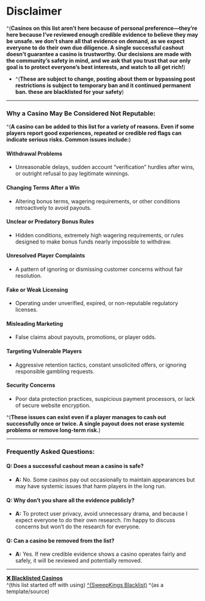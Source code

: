 # Disclaimer  
^(**Casinos on this list aren’t here because of personal preference—they’re here because I’ve reviewed enough credible evidence to believe they may be unsafe. we don’t share all that evidence on demand, as we expect everyone to do their own due diligence. A single successful cashout doesn’t guarantee a casino is trustworthy. Our decisions are made with the community’s safety in mind, and we ask that you trust that our only goal is to protect everyone’s best interests, and watch to all get rich!**)  
  
  
- ^(**These are subject to change, posting about them or bypassing post restrictions is subject to temporary ban and it continued permanent ban. these are blacklisted for your safety**)          
  
---      
      
### Why a Casino May Be Considered Not Reputable:  
^(**A casino can be added to this list for a variety of reasons. Even if some players report good experiences, repeated or credible red flags can indicate serious risks. Common issues include:**) 
  
#### Withdrawal Problems  
- Unreasonable delays, sudden account “verification” hurdles after wins, or outright refusal to pay legitimate winnings.  
  
#### Changing Terms After a Win  
- Altering bonus terms, wagering requirements, or other conditions retroactively to avoid payouts. 
   
#### Unclear or Predatory Bonus Rules  
- Hidden conditions, extremely high wagering requirements, or rules designed to make bonus funds nearly impossible to withdraw.  
  
#### Unresolved Player Complaints
- A pattern of ignoring or dismissing customer concerns without fair resolution.  
  
#### Fake or Weak Licensing  
- Operating under unverified, expired, or non-reputable regulatory licenses.  
  
#### Misleading Marketing  
- False claims about payouts, promotions, or player odds.  
  
#### Targeting Vulnerable Players  
- Aggressive retention tactics, constant unsolicited offers, or ignoring responsible gambling requests.  
  
#### Security Concerns  
- Poor data protection practices, suspicious payment processors, or lack of secure website encryption.  
  
^(**These issues can exist even if a player manages to cash out successfully once or twice. A single payout does not erase systemic problems or remove long-term risk.**)  
    
---      
      
### Frequently Asked Questions:  
#### Q: Does a successful cashout mean a casino is safe?    
- **A:** No. Some casinos pay out occasionally to maintain appearances but may have systemic issues that harm players in the long run.  

#### Q: Why don’t you share all the evidence publicly?        
- **A:** To protect user privacy, avoid unnecessary drama, and because I expect everyone to do their own research. I’m happy to discuss concerns but won’t do the research for everyone.  
  
#### Q: Can a casino be removed from the list?  
- **A:** Yes. If new credible evidence shows a casino operates fairly and safely, it will be reviewed and potentially removed.    
    
---    
    
**[❌️ Blacklisted Casinos](https://www.reddit.com/r/CasinoFreebies/wiki/blacklisted_casinos/the_list)**  
^(this list started off with using) [^(SweepKings Blacklist)](https://sweepskings.com/untrustworthy) ^(as a template/source)
